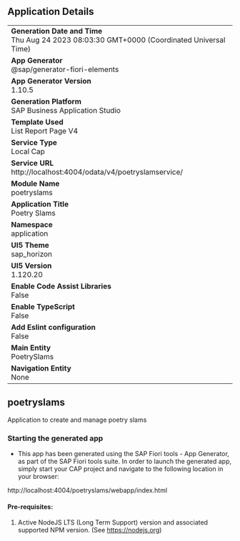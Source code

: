 ## Application Details

|                                                                                                |
| ---------------------------------------------------------------------------------------------- |
| **Generation Date and Time**<br>Thu Aug 24 2023 08:03:30 GMT+0000 (Coordinated Universal Time) |
| **App Generator**<br>@sap/generator-fiori-elements                                             |
| **App Generator Version**<br>1.10.5                                                            |
| **Generation Platform**<br>SAP Business Application Studio                                     |
| **Template Used**<br>List Report Page V4                                                       |
| **Service Type**<br>Local Cap                                                                  |
| **Service URL**<br>http://localhost:4004/odata/v4/poetryslamservice/                           |
| **Module Name**<br>poetryslams                                                                 |
| **Application Title**<br>Poetry Slams                                                          |
| **Namespace**<br>application                                                                   |
| **UI5 Theme**<br>sap_horizon                                                                   |
| **UI5 Version**<br>1.120.20                                                                    |
| **Enable Code Assist Libraries**<br>False                                                      |
| **Enable TypeScript**<br>False                                                                 |
| **Add Eslint configuration**<br>False                                                          |
| **Main Entity**<br>PoetrySlams                                                                 |
| **Navigation Entity**<br>None                                                                  |

## poetryslams

Application to create and manage poetry slams

### Starting the generated app

- This app has been generated using the SAP Fiori tools - App Generator, as part of the SAP Fiori tools suite. In order to launch the generated app, simply start your CAP project and navigate to the following location in your browser:

http://localhost:4004/poetryslams/webapp/index.html

#### Pre-requisites:

1. Active NodeJS LTS (Long Term Support) version and associated supported NPM version. (See https://nodejs.org)

